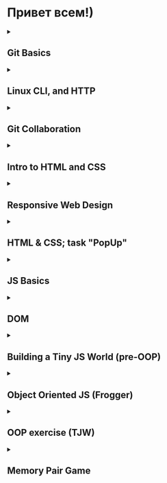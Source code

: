 # Привет всем!)

<details>
<summary><h2>Git Basics</h2></summary>

Очень рад что познакомился с Гитом. Ранее не сталкивался с ним. При верстке, для тестов чего-нибудь создавал отдельные папки с файлами, что было очень не удобно. После изучения основ работы с Git, я понимаю: достаточно просто создать ветку проекта для какого-нибудь теста, это очень круто!<br>
Cкриншот первой недели: https://skr.sh/sFDuALBDqMr.<br>
Скриншот второй недели: https://skr.sh/sFDHYLHtKcJ.  

### learngitbranching.js.org
Основи: Introduction Sequence — https://skr.sh/sFDlkvrcAuY.  
Віддалені репозиторії: Push & Pull — https://skr.sh/sFDp6mpqaho.
</details>


<details>
<summary><h2>Linux CLI, and HTTP</h2></summary>

### Linux:  
Не понимаю зачем он мне вообще нужен. Считаю что зря потратил время.

<details>
 <summary>Первый модуль</summary>

 ![module 1](./task_linux_cli/module1.jpg)
</details>
<details>
 <summary>Второй модуль</summary>

 ![module 2](./task_linux_cli/module2.jpg)
</details>
<details>
 <summary>Третий модуль</summary>

 ![module 3](./task_linux_cli/module3.jpg)
</details>
<details>
 <summary>Четвертый модуль</summary>

 ![module 4](./task_linux_cli/module4.jpg)
</details>  

### HTTP:  
Сложновато. Когда он мне понадобится, уделю его изучению больше времени. Сейчас считаю это не особо нужным.
</details>

<details>
<summary><h2>Git Collaboration</h2></summary>
Не перестаю удивляться возможностям гита. Кажется, что с ним возможно все) Но все-таки сложновато все понимать, нужно больше практики. А курс как-то быстро идет, не выходит нормально уделить времени данной теме. Обязательно вернусь к данному материалу позже.<br>
<details>
<summary>Неделя 3</summary>

![week 3](./task_git_collaboration/week3.jpg)
</details>
<details>
<summary>Неделя 4</summary>

![week 4](./task_git_collaboration/week4.jpg)
</details>  

### learngitbranching.js.org
<details>
<summary>Основи: Їдемо далі, Переміщуємо роботу туди-сюди</summary>

![Їдемо далі, Переміщуємо роботу туди-сюди](./task_git_collaboration/learngitbranch-basics.jpg)
</details>
<details>
<summary>Віддалені репозиторії: Через origin – до зірок. Прогресивне використання Git Remotes</summary>

![Віддалені репозиторії: Через origin – до зірок](./task_git_collaboration/learngitbranch-origin.jpg)
</details>
</details>

<details>
<summary><h2>Intro to HTML and CSS</h2></summary>
Вообще с данными технологиями я уже достаточно хорошо знаком, и если честно, думал что не узнаю абсолютно ничего нового. Но даже так, я узнал некоторые прикольные штучки, по типу: https://skr.sh/sFHWV04zL6j, https://skr.sh/sFJfsQ2weGe. Возникает чувство: "А что, так можно было?!"))) Не знаю, буду ли я в будущем использовать такой синтаксис, но все же, это интересно.
<details>
<summary>Скриншот первой недели</summary>

![Скриншот первой недели](./task_html_css_intro/Introduction-to-HTML5-Coursera.png)
</details>
<details>
<summary>Скриншот второй недели</summary>

![Скриншот второй недели](./task_html_css_intro/Introduction-to-HTML-CSS-week-2.png)
</details>

### Практика HTML & CSS:
<details>
<summary>Курсы пройдены</summary>

![Первый и второй курсы](./task_html_css_intro/LearnCSS%26HTML.jpg)
</details>
</details>

<details>
<summary><h2>Responsive Web Design</h2></summary>
С адаптивным дизайном был знаком, но, как говорится: "Повторение — мать учения". С технологией Flexbox я также "на 'ты'". А вот Grid Layout был для меня новой технологией. Но тем не менее игру на портале я прошел легко, да и Женя очень хорошо объясняет).  
Бесспорно все буду использовать в будущем, так так технологии актуальны и практичны.
<details>
<summary>Скриншот прохождения Flex Froggy</summary>

![Flex Froggy](./task_responsive_web_design/FlexFroggyDone.jpg)
</details>
<details>
<summary>Скриншот прохождения Grid Garden</summary>

![Grid Garden](./task_responsive_web_design/GridGardenDone.jpg)
</details>
</details>

<details>
<summary><h2>HTML & CSS; task "PopUp"</h2></summary>

Это было довольно интересно, мне бы и в голову не пришло что добавить такой интерактив настолько просто. Не нужен никакой JS — всего лишь инпут-чекбокс))<br>
PR: https://github.com/kottans/frontend-2022-homeworks/pull/116.<br>
Ссылка на результат: https://mifaresss.github.io/HTML-CSS-Popup/.<br>
Репозиторий с файлами: https://github.com/Mifaresss/HTML-CSS-Popup.
</details>

<details>
<summary><h2>JS Basics</h2></summary>
Фууух, наконец-то. Пока что это была самая сложная часть курса. Очень много новой информации, которая при этом еще и на уровень выше прошлой. Ну, в общем, база получена, хотя "сыровата" пока что(.<br>
Скриншоты: 

<details>
<summary>Basic JavaScript  &  ES6 Challenges</summary>

![Basic JavaScript & ES6 Challenges](./task_js_basics/BasicJS-ES6.jpg)
</details>


<details>
<summary>Basic Data Structures  &  Basic Algorithm Scripting</summary>

![Basic Data Structures  &  Basic Algorithm Scripting](./task_js_basics/BasicDataStructures-BasicAlgorithmScript.jpg)
</details>


<details>
<summary>Functional Programming  &  Algorithm Scripting Challenges</summary>

![Functional Programming  &  Algorithm Scripting Challenges](./task_js_basics/FunctionalProgramming-IntermefiateAlgorithm.jpg)
</details>
</details>

<details>
<summary><h2>DOM</h2></summary>
Наконеец-тоо. Во время изучения основ JS постоянно возникало желание побыстрей перейти к изучению взаимодействия JS с HTML, и вот, добрался до сюда😊. Теперь я могу полноценно использовать JS в своих проектах😎.
<details>
<summary>DOM Manipulation (coursera)</summary>

![DOM Manipulation (coursera)](./task_js_dom/dom-manipulation.jpg)
</details>

<details>
<summary>Intermediate Algorithm Scripting</summary>

![Intermediate Algorithm Scripting](./task_js_dom/intermediate-algorithm-scripting.jpg)
</details>  
  
### Практическое задание
PR: https://github.com/kottans/frontend-2022-homeworks/pull/410.<br>
Само меню: https://mifaresss.github.io/side-menu-js-dom-kottans/.<br>
Репозиторий с файлами: https://github.com/Mifaresss/side-menu-js-dom-kottans/.
</details>

<details>
<summary><h2>Building a Tiny JS World (pre-OOP)</h2></summary>

PR: https://github.com/kottans/frontend-2022-homeworks/pull/431.
</details>

<details>
<summary><h2>Object Oriented JS (Frogger)</h2></summary>

ООП — это круто. В будущем планирую работать в команде разработчиков, поэтому уверен, что мне это пригодится.<br>
Ссылка на профиль Codewars: https://www.codewars.com/users/Mifares  

### Игра "Frogger"
PR: https://github.com/kottans/frontend-2022-homeworks/pull/456.<br>
Ссылка на игру: https://mifaresss.github.io/frontend-nanodegree-arcade-game/.<br>
Репозиторий с файлами: https://github.com/Mifaresss/frontend-nanodegree-arcade-game.
</details>

<details>
<summary><h2>OOP exercise (TJW)</h2></summary>

PR: https://github.com/kottans/frontend-2022-homeworks/pull/580.<br>
Tiny JS World: https://mifaresss.github.io/a-tiny-JS-world/.<br>
Репозиторий с файлами: https://github.com/Mifaresss/a-tiny-JS-world.
</details>

<details>
<summary><h2>Memory Pair Game</h2></summary>

PR: https://github.com/kottans/frontend-2022-homeworks/pull/596.<br>
Игра: https://mifaresss.github.io/memory-pair-game/.<br>
Репозиторий с файлами: https://github.com/Mifaresss/memory-pair-game.
</details>
